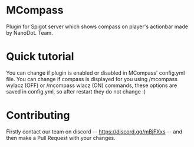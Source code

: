 # MCompass
Plugin for Spigot server which shows compass on player's actionbar made by NanoDot. Team.

# Quick tutorial
You can change if plugin is enabled or disabled in MCompass' config.yml file.
You can change if compass is displayed for you using /mcompass wylacz (OFF) or /mcompass wlacz (ON) commands, these options are saved in config.yml, so after restart they do not change :)

# Contributing
Firstly contact our team on discord -- https://discord.gg/mBjFXxs -- and then make a Pull Request with your changes.
